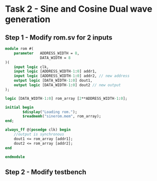 # Task 2 - Sine and Cosine Dual wave generation

## Step 1 - Modify rom.sv for 2 inputs

```systemverilog
module rom #(
    parameter   ADDRESS_WIDTH = 8,
                DATA_WIDTH = 8
)(
    input logic clk,
    input logic [ADDRESS_WIDTH-1:0] addr1,
    input logic [ADDRESS_WIDTH-1:0] addr2, // new address
    output logic [DATA_WIDTH-1:0] dout1,
    output logic [DATA_WIDTH-1:0] dout2 // new output
);

logic [DATA_WIDTH-1:0] rom_array [2**ADDRESS_WIDTH-1:0];

initial begin
        $display("Loading rom.");
        $readmemh("sinerom.mem", rom_array);
end;

always_ff @(posedge clk) begin
    //output is synchronous
    dout1 <= rom_array [addr1];
    dout2 <= rom_array [addr2];
end

endmodule
```

## Step 2 - Modify testbench